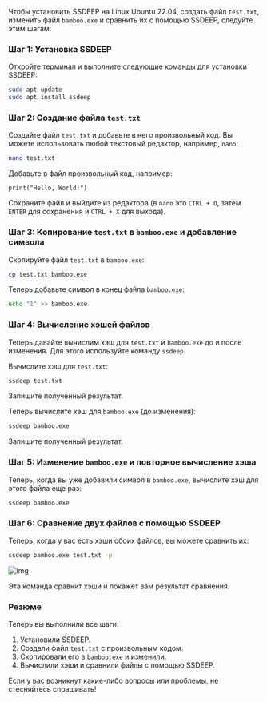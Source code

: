 Чтобы установить SSDEEP на Linux Ubuntu 22.04, создать файл `test.txt`, изменить файл `bamboo.exe` и сравнить их с помощью SSDEEP, следуйте этим шагам:

### Шаг 1: Установка SSDEEP

Откройте терминал и выполните следующие команды для установки SSDEEP:

```bash
sudo apt update
sudo apt install ssdeep
```

### Шаг 2: Создание файла `test.txt`

Создайте файл `test.txt` и добавьте в него произвольный код. Вы можете использовать любой текстовый редактор, например, `nano`:

```bash
nano test.txt
```

Добавьте в файл произвольный код, например:

```plaintext
print("Hello, World!")
```

Сохраните файл и выйдите из редактора (в `nano` это `CTRL + O`, затем `ENTER` для сохранения и `CTRL + X` для выхода).

### Шаг 3: Копирование `test.txt` в `bamboo.exe` и добавление символа

Скопируйте файл `test.txt` в `bamboo.exe`:

```bash
cp test.txt bamboo.exe
```

Теперь добавьте символ в конец файла `bamboo.exe`:

```bash
echo "1" >> bamboo.exe
```

### Шаг 4: Вычисление хэшей файлов

Теперь давайте вычислим хэш для `test.txt` и `bamboo.exe` до и после изменения. Для этого используйте команду `ssdeep`.

Вычислите хэш для `test.txt`:

```bash
ssdeep test.txt
```

Запишите полученный результат.

Теперь вычислите хэш для `bamboo.exe` (до изменения):

```bash
ssdeep bamboo.exe
```

Запишите полученный результат. 

### Шаг 5: Изменение `bamboo.exe` и повторное вычисление хэша

Теперь, когда вы уже добавили символ в `bamboo.exe`, вычислите хэш для этого файла еще раз:

```bash
ssdeep bamboo.exe
```

### Шаг 6: Сравнение двух файлов с помощью SSDEEP

Теперь, когда у вас есть хэши обоих файлов, вы можете сравнить их:

```bash
ssdeep bamboo.exe test.txt -p
```
![img](/💀Task28/img/ssed.png)

Эта команда сравнит хэши и покажет вам результат сравнения.

### Резюме

Теперь вы выполнили все шаги:
1. Установили SSDEEP.
2. Создали файл `test.txt` с произвольным кодом.
3. Скопировали его в `bamboo.exe` и изменили.
4. Вычислили хэши и сравнили файлы с помощью SSDEEP.

Если у вас возникнут какие-либо вопросы или проблемы, не стесняйтесь спрашивать!



